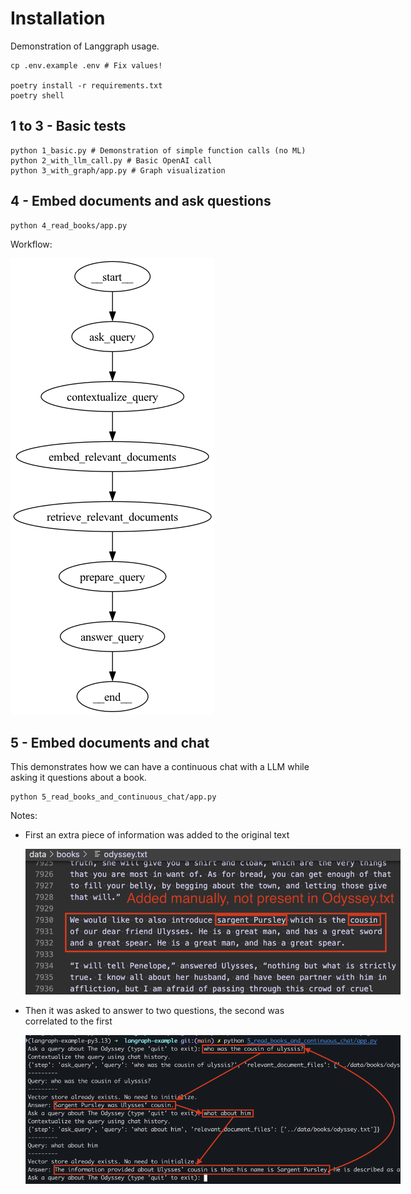 # Installation

Demonstration of Langgraph usage.

```shell
cp .env.example .env # Fix values!

poetry install -r requirements.txt
poetry shell
```

## 1 to 3 - Basic tests

```
python 1_basic.py # Demonstration of simple function calls (no ML)
python 2_with_llm_call.py # Basic OpenAI call
python 3_with_graph/app.py # Graph visualization
```

## 4 - Embed documents and ask questions

```
python 4_read_books/app.py
```

Workflow:

![Workflow Visualization](./4_read_books/workflow_visualization.png)

## 5 - Embed documents and chat

This demonstrates how we can have a continuous chat with a LLM while asking it questions about a book.

```
python 5_read_books_and_continuous_chat/app.py
```

Notes:

- First an extra piece of information was added to the original text

  <img src="./docs/added-content.png" style="max-width: 600px;" alt="Added content">

- Then it was asked to answer to two questions, the second was correlated to the first

  <img src="./docs/continuous-chat.png" style="max-width: 600px;" alt="Continuous chat">
